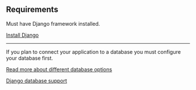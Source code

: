<h2> Requirements </h2>
<p> Must have Django framework installed. </p>
<a target="_blank" href="https://www.djangoproject.com/start/"> Install Django </a>
<hr/>

<p> If you plan to connect your application to a database you must configure your database first.</p>

<p>
<a target="_blank" href="https://www.digitalocean.com/community/tutorials/sqlite-vs-mysql-vs-postgresql-a-comparison-of-relational-database-management-systems"> Read more about different database options</a>
</p>


<p>
<a target="_blank" href="https://docs.djangoproject.com/en/1.10/topics/install/#database-installation" > Django database support </a>
</p>

